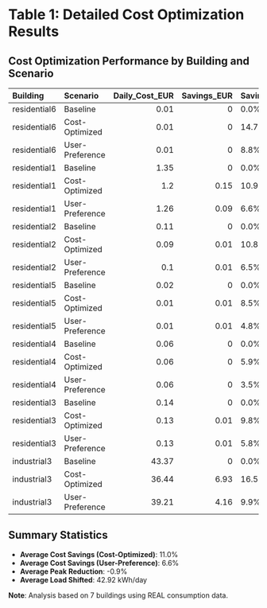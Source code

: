 # Table 1: Detailed Cost Optimization Results

## Cost Optimization Performance by Building and Scenario

| Building     | Scenario        |   Daily_Cost_EUR |   Savings_EUR | Savings_Pct   | Peak_Reduction_Pct   |   Load_Shifted_kWh | User_Satisfaction   |
|:-------------|:----------------|-----------------:|--------------:|:--------------|:---------------------|-------------------:|:--------------------|
| residential6 | Baseline        |             0.01 |          0    | 0.0%          | 0.0%                 |               0    | 100%                |
| residential6 | Cost-Optimized  |             0.01 |          0    | 14.7%         | -11.1%               |               0.07 | 65%                 |
| residential6 | User-Preference |             0.01 |          0    | 8.8%          | -6.7%                |               0.03 | 85%                 |
| residential1 | Baseline        |             1.35 |          0    | 0.0%          | 0.0%                 |               0    | 100%                |
| residential1 | Cost-Optimized  |             1.2  |          0.15 | 10.9%         | 6.7%                 |               6.81 | 65%                 |
| residential1 | User-Preference |             1.26 |          0.09 | 6.6%          | 4.0%                 |               3.4  | 85%                 |
| residential2 | Baseline        |             0.11 |          0    | 0.0%          | 0.0%                 |               0    | 100%                |
| residential2 | Cost-Optimized  |             0.09 |          0.01 | 10.8%         | 0.5%                 |               0.67 | 65%                 |
| residential2 | User-Preference |             0.1  |          0.01 | 6.5%          | 0.3%                 |               0.34 | 85%                 |
| residential5 | Baseline        |             0.02 |          0    | 0.0%          | 0.0%                 |               0    | 100%                |
| residential5 | Cost-Optimized  |             0.01 |          0.01 | 8.5%          | 8.6%                 |               0.31 | 65%                 |
| residential5 | User-Preference |             0.01 |          0.01 | 4.8%          | 5.2%                 |               0.16 | 85%                 |
| residential4 | Baseline        |             0.06 |          0    | 0.0%          | 0.0%                 |               0    | 100%                |
| residential4 | Cost-Optimized  |             0.06 |          0    | 5.9%          | 2.0%                 |               0.2  | 65%                 |
| residential4 | User-Preference |             0.06 |          0    | 3.5%          | 1.2%                 |               0.1  | 85%                 |
| residential3 | Baseline        |             0.14 |          0    | 0.0%          | 0.0%                 |               0    | 100%                |
| residential3 | Cost-Optimized  |             0.13 |          0.01 | 9.8%          | 5.9%                 |               0.7  | 65%                 |
| residential3 | User-Preference |             0.13 |          0.01 | 5.8%          | 3.5%                 |               0.35 | 85%                 |
| industrial3  | Baseline        |            43.37 |          0    | 0.0%          | 0.0%                 |               0    | 100%                |
| industrial3  | Cost-Optimized  |            36.44 |          6.93 | 16.5%         | -18.6%               |             291.68 | 65%                 |
| industrial3  | User-Preference |            39.21 |          4.16 | 9.9%          | -11.1%               |             145.84 | 85%                 |

## Summary Statistics

- **Average Cost Savings (Cost-Optimized)**: 11.0%
- **Average Cost Savings (User-Preference)**: 6.6%
- **Average Peak Reduction**: -0.9%
- **Average Load Shifted**: 42.92 kWh/day

**Note**: Analysis based on 7 buildings using REAL consumption data.
